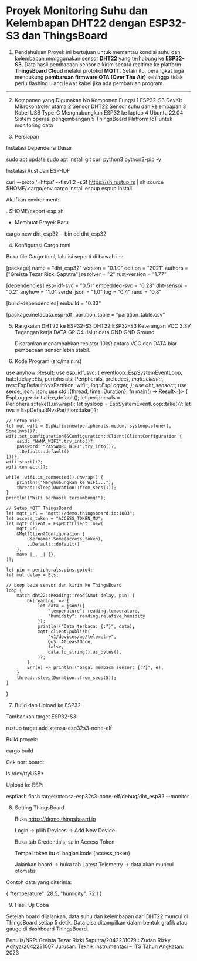  # Proyek Monitoring Suhu dan Kelembapan DHT22 dengan ESP32-S3 dan ThingsBoard

1. Pendahuluan
Proyek ini bertujuan untuk memantau kondisi suhu dan kelembapan menggunakan sensor **DHT22** yang terhubung ke **ESP32-S3**. Data hasil pembacaan sensor dikirim secara realtime ke platform **ThingsBoard Cloud** melalui protokol **MQTT**. Selain itu, perangkat juga mendukung **pembaruan firmware OTA (Over The Air)** sehingga tidak perlu flashing ulang lewat kabel jika ada pembaruan program.

---

2. Komponen yang Digunakan
No	Komponen	Fungsi
1	ESP32-S3 DevKit	Mikrokontroler utama
2	Sensor DHT22	Sensor suhu dan kelembapan
3	Kabel USB Type-C	Menghubungkan ESP32 ke laptop
4	Ubuntu 22.04	Sistem operasi pengembangan
5	ThingsBoard	Platform IoT untuk monitoring data

3. Persiapan
   
Instalasi Dependensi Dasar

sudo apt update
sudo apt install git curl python3 python3-pip -y

Instalasi Rust dan ESP-IDF

curl --proto '=https' --tlsv1.2 -sSf https://sh.rustup.rs | sh
source $HOME/.cargo/env
cargo install espup
espup install

Aktifkan environment:

. $HOME/export-esp.sh

- Membuat Proyek Baru

cargo new dht_esp32 --bin
cd dht_esp32

4. Konfigurasi Cargo.toml

Buka file Cargo.toml, lalu isi seperti di bawah ini:

[package]
name = "dht_esp32"
version = "0.1.0"
edition = "2021"
authors = ["Greista Tezar Rizki Saputra"]
resolver = "2"
rust-version = "1.77"

[dependencies]
esp-idf-svc = "0.51"
embedded-svc = "0.28"
dht-sensor = "0.2"
anyhow = "1.0"
serde_json = "1.0"
log = "0.4"
rand = "0.8"

[build-dependencies]
embuild = "0.33"

[package.metadata.esp-idf]
partition_table = "partition_table.csv"

5. Rangkaian DHT22 ke ESP32-S3
DHT22	ESP32-S3	Keterangan
VCC	3.3V	Tegangan kerja
DATA	GPIO4	Jalur data
GND	GND	Ground

    Disarankan menambahkan resistor 10kΩ antara VCC dan DATA biar pembacaan sensor lebih stabil.

6. Kode Program (src/main.rs)

use anyhow::Result;
use esp_idf_svc::{
    eventloop::EspSystemEventLoop,
    hal::{delay::Ets, peripherals::Peripherals, prelude::*},
    mqtt::client::*,
    nvs::EspDefaultNvsPartition,
    wifi::*,
    log::EspLogger,
};
use dht_sensor::*;
use serde_json::json;
use std::{thread, time::Duration};
fn main() -> Result<()> {
    EspLogger::initialize_default();
    let peripherals = Peripherals::take().unwrap();
    let sysloop = EspSystemEventLoop::take()?;
    let nvs = EspDefaultNvsPartition::take()?;

    // Setup WiFi
    let mut wifi = EspWifi::new(peripherals.modem, sysloop.clone(), Some(nvs))?;
    wifi.set_configuration(&Configuration::Client(ClientConfiguration {
        ssid: "NAMA_WIFI".try_into()?,
        password: "PASSWORD_WIFI".try_into()?,
        ..Default::default()
    }))?;
    wifi.start()?;
    wifi.connect()?;

    while !wifi.is_connected().unwrap() {
        println!("Menghubungkan ke WiFi...");
        thread::sleep(Duration::from_secs(1));
    }
    println!("WiFi berhasil tersambung!");

    // Setup MQTT ThingsBoard
    let mqtt_url = "mqtt://demo.thingsboard.io:1883";
    let access_token = "ACCESS_TOKEN_MU";
    let mqtt_client = EspMqttClient::new(
        mqtt_url,
        &MqttClientConfiguration {
            username: Some(access_token),
            ..Default::default()
        },
        move |_, _| {},
    )?;

    let pin = peripherals.pins.gpio4;
    let mut delay = Ets;

    // Loop baca sensor dan kirim ke ThingsBoard
    loop {
        match dht22::Reading::read(&mut delay, pin) {
            Ok(reading) => {
                let data = json!({
                    "temperature": reading.temperature,
                    "humidity": reading.relative_humidity
                });
                println!("Data terbaca: {:?}", data);
                mqtt_client.publish(
                    "v1/devices/me/telemetry",
                    QoS::AtLeastOnce,
                    false,
                    data.to_string().as_bytes(),
                )?;
            }
            Err(e) => println!("Gagal membaca sensor: {:?}", e),
        }
        thread::sleep(Duration::from_secs(5));
    }
}

7. Build dan Upload ke ESP32

Tambahkan target ESP32-S3:

rustup target add xtensa-esp32s3-none-elf

Build proyek:

cargo build

Cek port board:

ls /dev/ttyUSB*

Upload ke ESP:

espflash flash target/xtensa-esp32s3-none-elf/debug/dht_esp32 --monitor

8. Setting ThingsBoard

    Buka https://demo.thingsboard.io

    Login → pilih Devices → Add New Device

    Buka tab Credentials, salin Access Token

    Tempel token itu di bagian kode (access_token)

    Jalankan board → buka tab Latest Telemetry → data akan muncul otomatis

Contoh data yang diterima:

{
  "temperature": 28.5,
  "humidity": 72.1
}

9. Hasil Uji Coba

Setelah board dijalankan, data suhu dan kelembapan dari DHT22 muncul di ThingsBoard setiap 5 detik.
Data bisa ditampilkan dalam bentuk grafik atau gauge di dashboard ThingsBoard.


Penulis/NRP: Greista Tezar Rizki Saputra/2042231079
           : Zudan Rizky Aditya/2042231007
Jurusan: Teknik Instrumentasi – ITS
Tahun Angkatan: 2023
